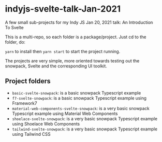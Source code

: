 # indyjs-svelte-talk-Jan-2021

A few small sub-projects for my Indy JS Jan 20, 2021 talk: An Introduction To Svelte

This is a multi-repo, so each folder is a package/project. Just cd to the folder, do:

`yarn` to install then
`yarn start` to start the project running.

The projects are very simple, more oriented towards testing out the snowpack, Svelte and the corresponding UI toolkit.

## Project folders

- `basic-svelte-snowpack`: is a basic snowpack Typescript example
- `f7-svelte-snowpack`: is a basic snowpack Typescript example using Framework7
- `material-web-components-svelte-snowpack`: is a very basic snowpack Typescript example using Material Web Components
- `shoelace-svelte-snowpack`: is a very basic snowpack Typescript example using Shoelace Web Components
- `tailwind-svelte-snowpack`: is a very basic snowpack Typescript example using Tailwind CSS
